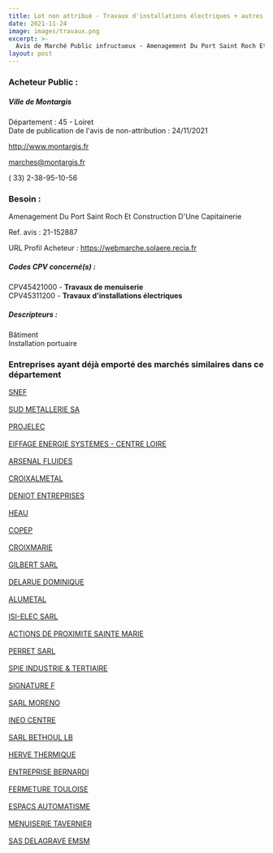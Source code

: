 ```yaml
---
title: Lot non attribué - Travaux d'installations électriques + autres travaux
date: 2021-11-24
image: images/travaux.png
excerpt: >-
  Avis de Marché Public infructueux - Amenagement Du Port Saint Roch Et Construction D'Une Capitainerie
layout: post
---
```


### Acheteur Public :
##### Ville de Montargis
Département : 45 - Loiret<br/>
Date de publication de l'avis de non-attribution : 24/11/2021


http://www.montargis.fr

marches@montargis.fr

( 33) 2-38-95-10-56
### Besoin :

Amenagement Du Port Saint Roch Et Construction D'Une Capitainerie

Ref. avis : 21-152887

URL Profil Acheteur : https://webmarche.solaere.recia.fr

##### Codes CPV concerné(s) :
CPV45421000 - **Travaux de menuiserie** <br/>
CPV45311200 - **Travaux d'installations électriques** <br/>

##### Descripteurs :
Bâtiment <br/>
Installation portuaire <br/>

### Entreprises ayant déjà emporté des marchés similaires dans ce département
<a href="/entreprise-543/siren-056800659">SNEF</a><br/><br/>
<a href="/entreprise-545/siren-310826698">SUD METALLERIE SA</a><br/><br/>
<a href="/entreprise-546/siren-325289783">PROJELEC</a><br/><br/>
<a href="/entreprise-547/siren-329009559">EIFFAGE ENERGIE SYSTEMES - CENTRE LOIRE</a><br/><br/>
<a href="/entreprise-551/siren-379714710">ARSENAL FLUIDES</a><br/><br/>
<a href="/entreprise-551/siren-380289272">CROIXALMETAL</a><br/><br/>
<a href="/entreprise-553/siren-385369582">DENIOT ENTREPRISES</a><br/><br/>
<a href="/entreprise-554/siren-391513272">HEAU</a><br/><br/>
<a href="/entreprise-554/siren-392616884">COPEP</a><br/><br/>
<a href="/entreprise-556/siren-410130637">CROIXMARIE</a><br/><br/>
<a href="/entreprise-557/siren-410960041">GILBERT SARL</a><br/><br/>
<a href="/entreprise-557/siren-413170820">DELARUE DOMINIQUE</a><br/><br/>
<a href="/entreprise-558/siren-419547559">ALUMETAL</a><br/><br/>
<a href="/entreprise-560/siren-433169778">ISI-ELEC SARL</a><br/><br/>
<a href="/entreprise-560/siren-437595051">ACTIONS DE PROXIMITE SAINTE MARIE</a><br/><br/>
<a href="/entreprise-560/siren-437820574">PERRET SARL</a><br/><br/>
<a href="/entreprise-561/siren-440055861">SPIE INDUSTRIE & TERTIAIRE</a><br/><br/>
<a href="/entreprise-562/siren-443619929">SIGNATURE F</a><br/><br/>
<a href="/entreprise-563/siren-451547665">SARL MORENO</a><br/><br/>
<a href="/entreprise-564/siren-480108034">INEO CENTRE</a><br/><br/>
<a href="/entreprise-566/siren-491990271">SARL BETHOUL LB</a><br/><br/>
<a href="/entreprise-573/siren-627220049">HERVE THERMIQUE</a><br/><br/>
<a href="/entreprise-574/siren-775607930">ENTREPRISE BERNARDI</a><br/><br/>
<a href="/entreprise-576/siren-800135949">FERMETURE TOULOISE</a><br/><br/>
<a href="/entreprise-577/siren-801347923">ESPACS AUTOMATISME</a><br/><br/>
<a href="/entreprise-581/siren-840610430">MENUISERIE TAVERNIER</a><br/><br/>
<a href="/entreprise-582/siren-879414803">SAS DELAGRAVE EMSM</a><br/><br/>
